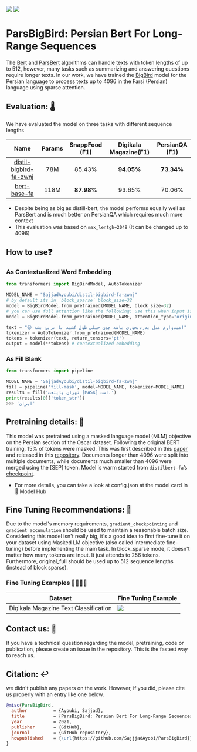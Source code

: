 <span align="center">
    <a href="https://huggingface.co/SajjadAyoubi/"><img src="https://img.shields.io/static/v1?label=%F0%9F%A4%97%20Hugging%20Face&message=SajjadAyoubi&color=yellow"></a>
    <a href="https://colab.research.google.com/github/sajjjadayobi/PersianQA/blob/main/notebooks/Demo.ipynb"><img src="https://img.shields.io/static/v1?label=Colab&message=Fine-tuning Example&logo=Google%20Colab&color=f9ab00"></a>
</span>

# ParsBigBird: Persian Bert For **Long-Range** Sequences
The [Bert](https://arxiv.org/abs/1810.04805) and [ParsBert](https://arxiv.org/abs/2005.12515) algorithms can handle texts with token lengths of up to 512, however, many tasks such as summarizing and answering questions require longer texts. In our work, we have trained the [BigBird](https://arxiv.org/abs/2007.14062) model for the Persian language to process texts up to 4096 in the Farsi (Persian) language using sparse attention.

## Evaluation: 🌡️
We have evaluated the model on three tasks with different sequence lengths

|                             Name                                 | Params |    SnappFood (F1)   | Digikala Magazine(F1) |  PersianQA (F1)   | 
| :--------------------------------------------------------------: | :----: | :-----------------: | :---------------: |  :--------------: |
| [distil-bigbird-fa-zwnj](https://github.com/sajjjadayobi/ParsBigBird) |  78M   |        85.43%       |     **94.05%**    |     **73.34%**    |
|       [bert-base-fa](https://github.com/hooshvare/parsbert)      |  118M  |      **87.98%**     |       93.65%      |       70.06%      |

- Despite being as big as distill-bert, the model performs equally well as ParsBert and is much better on PersianQA which requires much more context
- This evaluation was based on `max_lentgh=2048` (It can be changed up to 4096)


## How to use❓

### As Contextualized Word Embedding 
```python
from transformers import BigBirdModel, AutoTokenizer

MODEL_NAME = "SajjadAyoubi/distil-bigbird-fa-zwnj"
# by default its in `block_sparse` block_size=32
model = BigBirdModel.from_pretrained(MODEL_NAME, block_size=32)
# you can use full attention like the following: use this when input isn't longer than 512
model = BigBirdModel.from_pretrained(MODEL_NAME, attention_type="original_full")

text = "😃 امیدوارم مدل بدردبخوری باشه چون خیلی طول کشید تا ترین بشه"
tokenizer = AutoTokenizer.from_pretrained(MODEL_NAME)
tokens = tokenizer(text, return_tensors='pt')
output = model(**tokens) # contextualized embedding
```

### As Fill Blank
```python
from transformers import pipeline

MODEL_NAME = 'SajjadAyoubi/distil-bigbird-fa-zwnj'
fill = pipeline('fill-mask', model=MODEL_NAME, tokenizer=MODEL_NAME)
results = fill('تهران پایتخت [MASK] است.')
print(results[0]['token_str'])
>>> 'ایران'
```

## Pretraining details: 🔭
This model was pretrained using a masked language model (MLM) objective on the Persian section of the Oscar dataset. Following the original BERT training, 15% of tokens were masked. This was first described in this [paper](https://arxiv.org/abs/2007.14062) and released in this [repository](https://github.com/google-research/bigbird). Documents longer than 4096 were split into multiple documents, while documents much smaller than 4096 were merged using the [SEP] token. Model is warm started from `distilbert-fa`’s [checkpoint](https://huggingface.co/HooshvareLab/distilbert-fa-zwnj-base). 
- For more details, you can take a look at config.json at the model card in 🤗 Model Hub

## Fine Tuning Recommendations: 🐤
Due to the model's memory requirements, `gradient_checkpointing` and `gradient_accumulation` should be used to maintain a reasonable batch size. Considering this model isn't really big, it's a good idea to first fine-tune it on your dataset using Masked LM objective (also called intermediate fine-tuning) before implementing the main task. In block_sparse mode, it doesn't matter how many tokens are input. It just attends to 256 tokens. Furthermore, original_full should be used up to 512 sequence lengths (instead of block sparse).

### Fine Tuning Examples 👷‍♂️👷‍♀️

| Dataset                               | Fine Tuning Example                                          |
| ------------------------------------- | ------------------------------------------------------------ |
| Digikala Magazine Text Classification | <a href="https://colab.research.google.com/github/sajjjadayobi/PersianQA/blob/main/notebooks/Demo.ipynb"><img src="https://img.shields.io/static/v1?label=Colab&message=Fine-tuning Example&logo=Google%20Colab&color=f9ab00"></a> |


## Contact us: 🤝
If you have a technical question regarding the model, pretraining, code or publication, please create an issue in the repository. This is the fastest way to reach us.

## Citation: ↩️
we didn't publish any papers on the work. However, if you did, please cite us properly with an entry like one below.
```bibtex
@misc{ParsBigBird,
  author          = {Ayoubi, Sajjad},
  title           = {ParsBigBird: Persian Bert For Long-Range Sequences},
  year            = 2021,
  publisher       = {GitHub},
  journal         = {GitHub repository},
  howpublished    = {\url{https://github.com/SajjjadAyobi/ParsBigBird}},
}
```
